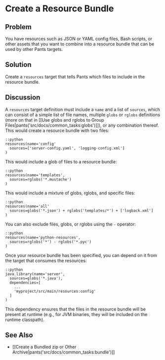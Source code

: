 # Create a Resource Bundle

## Problem

You have resources such as JSON or YAML config files, Bash scripts, or other assets that you want to combine into a resource bundle that can be used by other Pants targets.

## Solution

Create a `resources` target that tells Pants which files to include in the resource bundle.

## Discussion

A `resources` target definition must include a `name` and a list of `sources`, which can consist of a simple list of file names, multiple `globs` or `rglobs` definitions (more on that in [[Use globs and rglobs to Group Files|pants('src/docs/common_tasks:globs')]]), or any combination thereof. This would create a resource bundle with two files:

    ::python
    resources(name='config'
      sources=['server-config.yaml', 'logging-config.xml']
    )

This would include a glob of files to a resource bundle:

    ::python
    resources(name='templates',
      sources=rglobs('*.mustache')
    )

This would include a mixture of globs, rglobs, and specific files:

    ::python
    resources(name='all'
      sources=globs('*.json') + rglobs('templates/*') + ['logback.xml']
    )

You can also exclude files, globs, or rglobs using the `-` operator:

    ::python
    resources(name='python-resources',
      sources=rglobs('*') - rglobs('*.pyc')
    )

Once your resource bundle has been specified, you can depend on it from the target that consumes the resources:

    ::python
    java_library(name='server',
      sources=globs('*.java'),
      dependencies=[
        ...
        'myproject/src/main/resources:config'
      ]
    )

This dependency ensures that the files in the resource bundle will be present at runtime (e.g.,
for JVM binaries, they will be included on the runtime classpath).

## See Also

* [[Create a Bundled zip or Other Archive|pants('src/docs/common_tasks:bundle')]]
